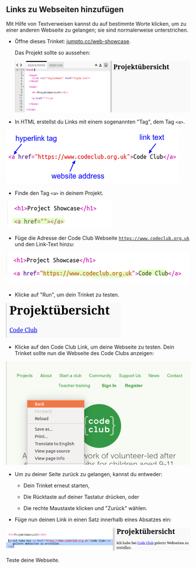 ## Links zu Webseiten hinzufügen

Mit Hilfe von Textverweisen kannst du auf bestimmte Worte klicken, um zu einer anderen Webseite zu gelangen; sie sind normalerweise unterstrichen.

+ Öffne dieses Trinket: [jumpto.cc/web-showcase](http://jumpto.cc/web-showcase).
    
    Das Projekt sollte so aussehen:
    
    ![Screenshot](images/showcase-starter.png)

+ In HTML erstellst du Links mit einem sogenannten "Tag", dem Tag `<a>`.

![Screenshot](images/showcase-link.png)

+ Finde den Tag `<a>` in deinem Projekt. 

![screenshot](images/showcase-a-template.png)

+ Füge die Adresse der Code Club Webseite [`https://www.codeclub.org.uk`](https://www.codeclub.org.uk) und den Link-Text hinzu:

![screenshot](images/showcase-code-club.png)

+ Klicke auf "Run", um dein Trinket zu testen.

![Screenshot](images/showcase-cc-output.png)

+ Klicke auf den Code Club Link, um deine Webseite zu testen. Dein Trinket sollte nun die Webseite des Code Clubs anzeigen: 

![Screenshot](images/showcase-cc-website.png)

+ Um zu deiner Seite zurück zu gelangen, kannst du entweder:
    
    + Dein Trinket erneut starten,
    
    + Die Rücktaste auf deiner Tastatur drücken, oder
    
    + Die rechte Maustaste klicken und "Zurück" wählen.

+ Füge nun deinen Link in einen Satz innerhalb eines Absatzes ein:

![Screenshot](images/showcase-paragraph.png)

Teste deine Webseite.